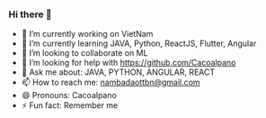 ### Hi there 👋

<!--
**Cacoalpano/Cacoalpano** is a ✨ _special_ ✨ repository because its `README.md` (this file) appears on your GitHub profile.

Here are some ideas to get you started:
-->
- 🔭 I’m currently working on VietNam
- 🌱 I’m currently learning JAVA, Python, ReactJS, Flutter, Angular
- 👯 I’m looking to collaborate on ML
- 🤔 I’m looking for help with https://github.com/Cacoalpano
- 💬 Ask me about: JAVA, PYTHON, ANGULAR, REACT 
- 📫 How to reach me: nambadaottbn@gmail.com
- 😄 Pronouns: Cacoalpano
- ⚡ Fun fact: Remember me 

